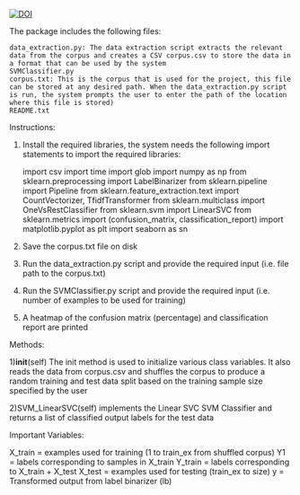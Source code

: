 [![DOI](https://zenodo.org/badge/94644625.svg)](https://zenodo.org/badge/latestdoi/94644625)


The package includes the following files:
	
	data_extraction.py: The data extraction script extracts the relevant data from the corpus and creates a CSV corpus.csv to store the data in a format that can be used by the system
	SVMClassifier.py
	corpus.txt: This is the corpus that is used for the project, this file can be stored at any desired path. When the data_extraction.py script is run, the system prompts the user to enter the path of the location where this file is stored)
	README.txt

Instructions:

1) Install the required libraries, the system needs the following import statements to import the required libraries:

	import csv
	import time
	import glob
	import numpy as np
	from sklearn.preprocessing import LabelBinarizer
	from sklearn.pipeline import Pipeline
	from sklearn.feature_extraction.text import CountVectorizer, TfidfTransformer
	from sklearn.multiclass import OneVsRestClassifier
	from sklearn.svm import LinearSVC
	from sklearn.metrics import (confusion_matrix, classification_report)
	import matplotlib.pyplot as plt
	import seaborn as sn

2) Save the corpus.txt file on disk

3) Run the data_extraction.py script and provide the required input (i.e. file path to the corpus.txt)

4) Run the SVMClassifier.py script and provide the required input (i.e. number of examples to be used for training)

5) A heatmap of the confusion matrix (percentage) and classification report are printed


Methods:

1)__init__(self)
The init method is used to initialize various class variables.
It also reads the data from corpus.csv and shuffles the corpus to produce a random training and test data split based on the training sample size specified by the user


2)SVM_LinearSVC(self)
implements the Linear SVC SVM Classifier and returns a list of classified output labels for the test data

Important Variables:

X_train = examples used for training (1 to train_ex from shuffled corpus)
Y1 	= labels corresponding to samples in X_train 
Y_train = labels corresponding to X_train + X_test
X_test 	= examples used for testing (train_ex to size)
y 	= Transformed output from label binarizer (lb)	